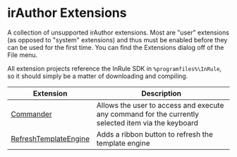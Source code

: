 # irAuthor Extensions
A collection of unsupported irAuthor extensions. Most are "user" extensions (as opposed to "system" extensions) and thus must be enabled before they can be used for the first time. You can find the Extensions dialog off of the File menu.

All extension projects reference the InRule SDK in `%programfiles%\InRule`, so it should simply be a matter of downloading and compiling.

|Extension|Description|
|---|---|
|[Commander](Commander)|Allows the user to access and execute any command for the currently selected item via the keyboard
|[RefreshTemplateEngine](RefreshTemplateEngine)|Adds a ribbon button to refresh the template engine
